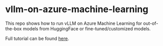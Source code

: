# vllm-on-azure-machine-learning

This repo shows how to run vLLM on Azure Machine Learning for out-of-the-box models from HuggingFace or fine-tuned/customized models.

Full tutorial can be found [here](https://clemenssiebler.com/posts/vllm-on-azure-machine-learning-managed-online-endpoints-deployment/).